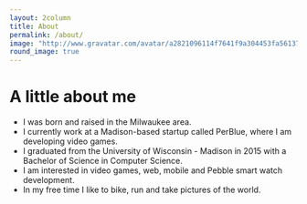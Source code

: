 ```yaml
---
layout: 2column
title: About
permalink: /about/
image: "http://www.gravatar.com/avatar/a2821096114f7641f9a304453fa56137?s=300"
round_image: true
---
```


# A little about me
* I was born and raised in the Milwaukee area.
* I currently work at a Madison-based startup called PerBlue, where I am developing video games.
* I graduated from the University of Wisconsin - Madison in 2015 with a Bachelor of Science in Computer Science.
* I am interested in video games, web, mobile and Pebble smart watch development.
* In my free time I like to bike, run and take pictures of the world.
